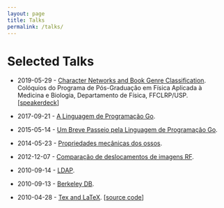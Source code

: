 ```yaml
---
layout: page
title: Talks
permalink: /talks/
---
```


# Selected Talks

- 2019-05-29 - [Character Networks and Book Genre Classification](https://pt.overleaf.com/project/5ce82b121e291d69d0da1b52). Colóquios do Programa de Pós-Graduação em Física Aplicada à Medicina e Biologia, Departamento de Física, FFCLRP/USP. [[speakerdeck](https://speakerdeck.com/ajholanda/character-networks-and-book-genre-classification)]

- 2017-09-21 - [A Linguagem de Programação Go](https://speakerdeck.com/ajholanda/a-linguagem-de-programacao-go).

- 2015-05-14 - [Um Breve Passeio pela Linguagem de Programação Go](https://go-talks.appspot.com/github.com/ajholanda/gotour/tour.slide#1).

- 2014-05-23 - [Propriedades mecânicas dos ossos](https://speakerdeck.com/ajholanda/propriedades-mecanicas-dos-ossos).

- 2012-12-07 - [Comparação de deslocamentos de imagens RF](https://speakerdeck.com/ajholanda/comparacao-de-deslocamentos-de-imagens-rf).

- 2010-09-14 - [LDAP](https://speakerdeck.com/ajholanda/ldap).

- 2010-09-13 - [Berkeley DB](https://speakerdeck.com/ajholanda/berkeleydb).

- 2010-04-28 - [Tex and LaTeX](https://speakerdeck.com/ajholanda/tex-and-latex). [[source code](https://github.com/ajholanda/tex-latex-presentation)]
